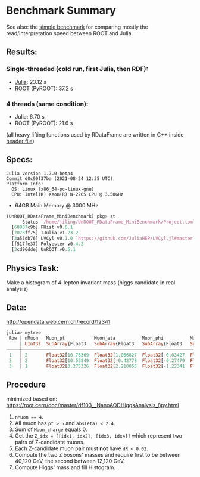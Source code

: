 # Benchmark Summary

See also: the [simple benchmark](https://github.com/Moelf/UnROOT_RDataFrame_MiniBenchmark/tree/master/simple_benchmarks) for comparing mostly the read/interpretation speed between ROOT and Julia.
## Results:
### Single-threaded (cold run, first Julia, then RDF):
- [Julia](https://nbviewer.jupyter.org/github/Moelf/UnROOT_RDataFrame_MiniBenchmark/blob/master/UnROOT_benchmark.ipynb): 23.12 s
- [ROOT](https://nbviewer.jupyter.org/github/Moelf/UnROOT_RDataFrame_MiniBenchmark/blob/master/RDataFrame_benchmark.ipynb) (PyROOT): 37.2 s

### 4 threads (same condition):
- Julia: 6.70 s
- ROOT (PyROOT): 21.6 s

(all heavy lifting functions used by RDataFrame are written in C++ inside [header file](https://github.com/Moelf/UnROOT_RDataFrame_MiniBenchmark/blob/master/df103_NanoAODHiggsAnalysis_python.h))

## Specs:
```
Julia Version 1.7.0-beta4
Commit d0c90f37ba (2021-08-24 12:35 UTC)
Platform Info:
  OS: Linux (x86_64-pc-linux-gnu)
  CPU: Intel(R) Xeon(R) W-2265 CPU @ 3.50GHz
```
- 64GB Main Memory @ 3000 MHz

```julia
(UnROOT_RDataFrame_MiniBenchmark) pkg> st
      Status `/home/jiling/UnROOT_RDataFrame_MiniBenchmark/Project.toml`
  [68837c9b] FHist v0.6.1
  [7073ff75] IJulia v1.23.2
  [3a55db76] LVCyl v0.1.0 `https://github.com/JuliaHEP/LVCyl.jl#master`
  [f517fe37] Polyester v0.4.2
  [3cd96dde] UnROOT v0.5.1
```
## Physics Task:
Make a histogram of 4-lepton invariant mass (higgs candidate in real analysis)

## Data:
http://opendata.web.cern.ch/record/12341
```julia
julia> mytree
 Row │ nMuon   Muon_pt           Muon_eta          Muon_phi          Muon_mass         Muon_charge     
     │ UInt32  SubArray{Float3   SubArray{Float3   SubArray{Float3   SubArray{Float3   SubArray{Int32, 
─────┼─────────────────────────────────────────────────────────────────────────────────────────────────
 1   │ 2       Float32[10.76369  Float32[1.066827  Float32[-0.03427  Float32[0.105658  Int32[-1, -1]
 2   │ 2       Float32[10.53849  Float32[-0.42778  Float32[-0.27479  Float32[0.105658  Int32[1, -1]
 3   │ 1       Float32[3.275326  Float32[2.210855  Float32[-1.22341  Float32[0.105658  Int32[1]
```

## Procedure
minimized based on: https://root.cern/doc/master/df103__NanoAODHiggsAnalysis_8py.html
1. `nMuon == 4`.
2. All muon has `pt > 5` and `abs(eta) < 2.4`.
3. Sum of `Muon_charge` equals 0.
4. Get the `Z_idx = [[idx1, idx2], [idx3, idx4]]` which represent two pairs of Z-candidate muons.
5. Each Z-candidate muon pair must **not** have `dR < 0.02`.
6. Compute the two Z bosons' masses and require first to be between 40,120 GeV, the second between 12,120 GeV.
7. Compute Higgs' mass and fill Histogram.
